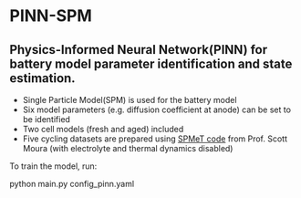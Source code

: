 # PINN-SPM

## Physics-Informed Neural Network(PINN) for battery model parameter identification and state estimation. 

- Single Particle Model(SPM) is used for the battery model
- Six model parameters (e.g. diffusion coefficient at anode) can be set to be identified
- Two cell models (fresh and aged) included
- Five cycling datasets are prepared using [SPMeT code](https://github.com/scott-moura/SPMeT) from Prof. Scott Moura (with electrolyte and thermal dynamics disabled)


To train the model, run:

python main.py config_pinn.yaml
